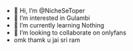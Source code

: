 - 👋 Hi, I’m @NicheSeToper
- 👀 I’m interested in Gulambi  
- 🌱 I’m currently learning Nothing
- 💞️ I’m looking to collaborate on onlyfans
- omk thamk u jai sri ram

<!---
NicheSeToper/NicheSeToper is a ✨ special ✨ repository because its `README.md` (this file) appears on your GitHub profile.
You can click the Preview link to take a look at your changes.
--->
